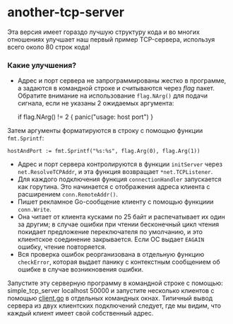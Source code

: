 # another-tcp-server
Эта версия имеет гораздо лучшую структуру кода и во многих отношениях улучшает наш первый пример TCP-сервера, 
используя всего около 80 строк кода!

### Какие улучшения?
* Адрес и порт сервера не запрограммированы жестко в программе, а задаются в командной строке и считываются через *flag* пакет. 
Обратите внимание на использование `flag.NArg()` для подачи сигнала, если не указаны 2 ожидаемых аргумента:

    if flag.NArg() != 2 {
      panic("usage: host port")
    }

Затем аргументы форматируются в строку с помощью функции `fmt.Sprintf`:

    hostAndPort := fmt.Sprintf("%s:%s", flag.Arg(0), flag.Arg(1))
  
* Адрес и порт сервера контролируются в функции `initServer` через `net.ResolveTCPAddr`, и эта функция возвращает `*net.TCPListener`.
* Для каждого подключения функция `connectionHandler` запускается как горутина. Это начинается с отображения адреса клиента с 
расширением `conn.RemoteAddr()`.
* Пишет рекламное Go-сообщение клиенту с помощью функциии `conn.Write`.
* Она читает от клиента кусками по 25 байт и распечатывает их один за другим; в случае ошибки при чтении бесконечный цикл чтения 
покидает предложение переключателя по умолчанию, и это клиентское соединение закрывается. Если ОС выдает `EAGAIN` ошибку, чтение повторяется.
* Вся проверка ошибок реорганизована в отдельную функцию `checkError`, которая выдает панику с контекстным сообщением об ошибке 
в случае возникновения ошибки.

Запустите эту серверную программу в командной строке с помощью: simple_tcp_server localhost 50000 и запустите несколько 
клиентов с помощью [client.go](https://github.com/lekan-pvp/simple-tcp-client-server/blob/main/client/client.go) в отдельных командных окнах. Типичный вывод сервера из двух клиентских подключений следует, где мы видим, что каждый клиент имеет свой собственный адрес.
